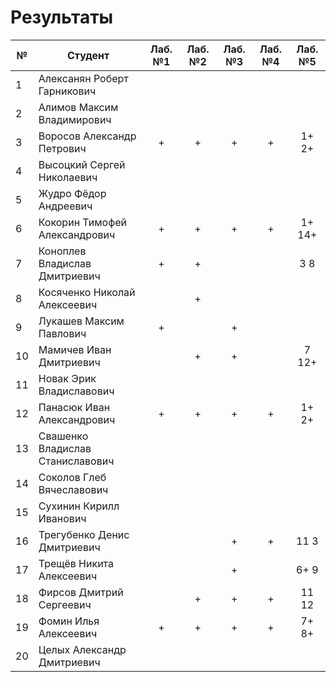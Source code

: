 # Результаты

| №   | Студент                          | Лаб. №1 | Лаб. №2 | Лаб. №3 | Лаб. №4 | Лаб. №5 |
| --- | -------------------------------- | :-----: | :-----: | :-----: | :-----: | :-----: |
| 1   | Алексанян Роберт Гарникович      |         |         |         |         |         |
| 2   | Алимов Максим Владимирович       |         |         |         |         |         |
| 3   | Воросов Александр Петрович       |    +    |    +    |    +    |    +    |  1+ 2+  |
| 4   | Высоцкий Сергей Николаевич       |         |         |         |         |         |
| 5   | Жудро Фёдор Андреевич            |         |         |         |         |         |
| 6   | Кокорин Тимофей Александрович    |    +    |    +    |    +    |    +    | 1+ 14+  |
| 7   | Коноплев Владислав Дмитриевич    |    +    |    +    |         |         |   3 8   |
| 8   | Косяченко Николай Алексеевич     |         |    +    |         |         |         |
| 9   | Лукашев Максим Павлович          |    +    |         |    +    |         |         |
| 10  | Мамичев Иван Дмитриевич          |         |    +    |    +    |         |  7 12+  |
| 11  | Новак Эрик Владиславович         |         |         |         |         |         |
| 12  | Панасюк Иван Александрович       |    +    |    +    |    +    |    +    |  1+ 2+  |
| 13  | Свашенко Владислав Станиславович |         |         |         |         |         |
| 14  | Соколов Глеб Вячеславович        |         |         |         |         |         |
| 15  | Сухинин Кирилл Иванович          |         |         |         |         |         |
| 16  | Трегубенко Денис Дмитриевич      |         |         |    +    |    +    |  11 3   |
| 17  | Трещёв Никита Алексеевич         |         |         |    +    |         |  6+ 9   |
| 18  | Фирсов Дмитрий Сергеевич         |         |    +    |    +    |    +    |  11 12  |
| 19  | Фомин Илья Алексеевич            |    +    |    +    |    +    |    +    |  7+ 8+  |
| 20  | Целых Александр Дмитриевич       |         |         |         |         |         |
